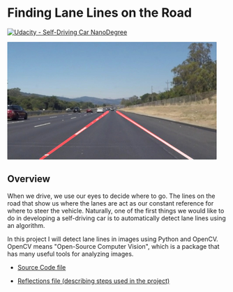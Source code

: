 # **Finding Lane Lines on the Road** 
[![Udacity - Self-Driving Car NanoDegree](https://s3.amazonaws.com/udacity-sdc/github/shield-carnd.svg)](http://www.udacity.com/drive)

<img src="examples/laneLines_thirdPass.jpg" width="480" alt="Combined Image" />

Overview
---

When we drive, we use our eyes to decide where to go.  The lines on the road that show us where the lanes are act as our constant reference for where to steer the vehicle.  Naturally, one of the first things we would like to do in developing a self-driving car is to automatically detect lane lines using an algorithm.

In this project I will detect lane lines in images using Python and OpenCV.  OpenCV means "Open-Source Computer Vision", which is a package that has many useful tools for analyzing images. 

- [Source Code file](https://github.com/deepanshu96/carp1/blob/master/P1.ipynb)

- [Reflections file (describing steps used in the project)](https://github.com/deepanshu96/carp1/blob/master/writeup_template.md)



